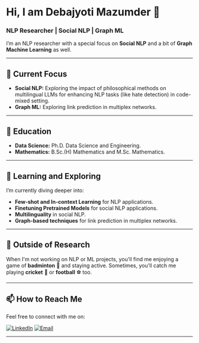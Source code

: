 # Hi, I am Debajyoti Mazumder 👋

### NLP Researcher | Social NLP | Graph ML 

I’m an NLP researcher with a special focus on **Social NLP** and a bit of **Graph Machine Learning** as well. 

---

## 🔭 Current Focus
- **Social NLP:** Exploring the impact of philosophical methods on multilingual LLMs for enhancing NLP tasks (like hate detection) in code-mixed setting.
- **Graph ML:** Exploring link prediction in multiplex networks.

---

## 🔭 Education
- **Data Science:** Ph.D. Data Science and Engineering.
- **Mathematics:** B.Sc.(H) Mathematics and M.Sc. Mathematics.

---

## 🌱 Learning and Exploring
I’m currently diving deeper into:
- **Few-shot and In-context Learning** for NLP applications.
- **Finetuning Pretrained Models** for social NLP applications.
- **Multilinguality** in social NLP.
- **Graph-based techniques** for link prediction in multiplex networks.

---

## 🏸 Outside of Research
When I'm not working on NLP or ML projects, you'll find me enjoying a game of **badminton** 🏸 and staying active. Sometimes, you'll catch me playing **cricket** 🏏 or **football** ⚽ too. 

---


## 📫 How to Reach Me
Feel free to connect with me on:

[![LinkedIn](https://img.shields.io/badge/LinkedIn-0077B5?style=for-the-badge&logo=linkedin&logoColor=white)](https://www.linkedin.com/in/debamaz)
[![Email](https://img.shields.io/badge/Email-D14836?style=for-the-badge&logo=gmail&logoColor=white)](mailto:debajyotimaz@gmail.com)


---

<!--
### Fun Fact:  
I find the intersection of **language** and **mathematical structures** fascinating. Whether it’s decoding humor in different languages or analyzing social interactions, I’m always curious about how data shapes the human experience.
--!>

